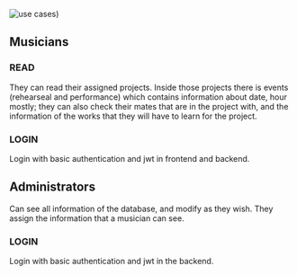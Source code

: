 ![use cases)](https://user-images.githubusercontent.com/91074551/146282675-4e08687a-d974-47aa-b7f2-28dc3fa62e52.png)


## Musicians

### READ

They can read their assigned projects. Inside those projects there is events (rehearseal and performance) which contains information about date, hour mostly; they can also check their mates
that are in the project with, and the information of the works that they will have to learn for the project.

### LOGIN
Login with basic authentication and jwt in frontend and backend.

## Administrators
Can see all information of the database, and modify as they wish. They assign the information that a musician can see.

### LOGIN
Login with basic authentication and jwt in the backend.
